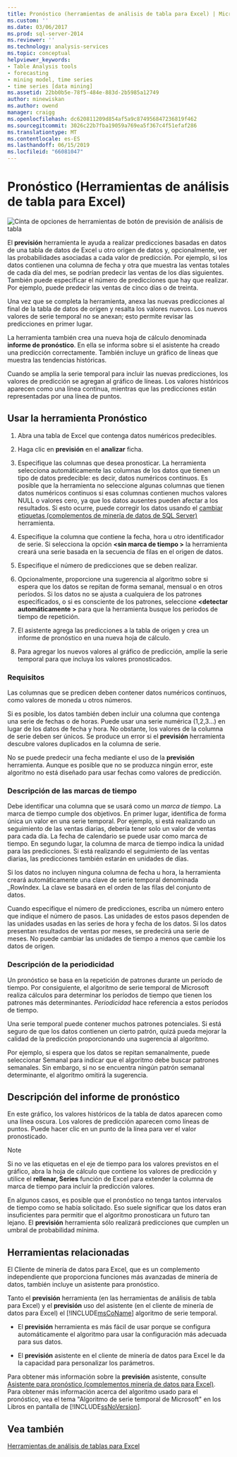 ```yaml
---
title: Pronóstico (herramientas de análisis de tabla para Excel) | Microsoft Docs
ms.custom: ''
ms.date: 03/06/2017
ms.prod: sql-server-2014
ms.reviewer: ''
ms.technology: analysis-services
ms.topic: conceptual
helpviewer_keywords:
- Table Analysis tools
- forecasting
- mining model, time series
- time series [data mining]
ms.assetid: 22bb0b5e-78f5-484e-883d-2b5985a12749
author: minewiskan
ms.author: owend
manager: craigg
ms.openlocfilehash: dc620811209d854af5a9c874956847236819f462
ms.sourcegitcommit: 3026c22b7fba19059a769ea5f367c4f51efaf286
ms.translationtype: MT
ms.contentlocale: es-ES
ms.lasthandoff: 06/15/2019
ms.locfileid: "66081047"
---
```

# <a name="forecast-table-analysis-tools-for-excel"></a>Pronóstico (Herramientas de análisis de tabla para Excel)
  ![Cinta de opciones de herramientas de botón de previsión de análisis de tabla](media/tat-forecast.gif "botón pronóstico en la cinta de opciones de herramientas de análisis de tabla")  
  
 El **previsión** herramienta le ayuda a realizar predicciones basadas en datos de una tabla de datos de Excel u otro origen de datos y, opcionalmente, ver las probabilidades asociadas a cada valor de predicción. Por ejemplo, si los datos contienen una columna de fecha y otra que muestra las ventas totales de cada día del mes, se podrían predecir las ventas de los días siguientes. También puede especificar el número de predicciones que hay que realizar. Por ejemplo, puede predecir las ventas de cinco días o de treinta.  
  
 Una vez que se completa la herramienta, anexa las nuevas predicciones al final de la tabla de datos de origen y resalta los valores nuevos. Los nuevos valores de serie temporal no se anexan; esto permite revisar las predicciones en primer lugar.  
  
 La herramienta también crea una nueva hoja de cálculo denominada **informe de pronóstico**. En ella se informa sobre si el asistente ha creado una predicción correctamente. También incluye un gráfico de líneas que muestra las tendencias históricas.  
  
 Cuando se amplía la serie temporal para incluir las nuevas predicciones, los valores de predicción se agregan al gráfico de líneas. Los valores históricos aparecen como una línea continua, mientras que las predicciones están representadas por una línea de puntos.  
  
## <a name="using-the-forecast-tool"></a>Usar la herramienta Pronóstico  
  
1.  Abra una tabla de Excel que contenga datos numéricos predecibles.  
  
2.  Haga clic en **previsión** en el **analizar** ficha.  
  
3.  Especifique las columnas que desea pronosticar. La herramienta selecciona automáticamente las columnas de los datos que tienen un tipo de datos predecible: es decir, datos numéricos continuos. Es posible que la herramienta no seleccione algunas columnas que tienen datos numéricos continuos si esas columnas contienen muchos valores NULL o valores cero, ya que los datos ausentes pueden afectar a los resultados. Si esto ocurre, puede corregir los datos usando el [cambiar etiquetas &#40;complementos de minería de datos de SQL Server&#41; ](relabel-sql-server-data-mining-add-ins.md) herramienta.  
  
4.  Especifique la columna que contiene la fecha, hora u otro identificador de serie. Si selecciona la opción  **\<sin marca de tiempo >** la herramienta creará una serie basada en la secuencia de filas en el origen de datos.  
  
5.  Especifique el número de predicciones que se deben realizar.  
  
6.  Opcionalmente, proporcione una sugerencia al algoritmo sobre si espera que los datos se repitan de forma semanal, mensual o en otros períodos. Si los datos no se ajusta a cualquiera de los patrones especificados, o si es consciente de los patrones, seleccione  **\<detectar automáticamente >** para que la herramienta busque los períodos de tiempo de repetición.  
  
7.  El asistente agrega las predicciones a la tabla de origen y crea un informe de pronóstico en una nueva hoja de cálculo.  
  
8.  Para agregar los nuevos valores al gráfico de predicción, amplíe la serie temporal para que incluya los valores pronosticados.  
  
### <a name="requirements"></a>Requisitos  
 Las columnas que se predicen deben contener datos numéricos continuos, como valores de moneda u otros números.  
  
 Si es posible, los datos también deben incluir una columna que contenga una serie de fechas o de horas. Puede usar una serie numérica (1,2,3...) en lugar de los datos de fecha y hora. No obstante, los valores de la columna de serie deben ser únicos. Se produce un error si el **previsión** herramienta descubre valores duplicados en la columna de serie.  
  
 No se puede predecir una fecha mediante el uso de la **previsión** herramienta. Aunque es posible que no se produzca ningún error, este algoritmo no está diseñado para usar fechas como valores de predicción.  
  
### <a name="understanding-time-stamps"></a>Descripción de las marcas de tiempo  
 Debe identificar una columna que se usará como un *marca de tiempo*. La marca de tiempo cumple dos objetivos. En primer lugar, identifica de forma única un valor en una serie temporal. Por ejemplo, si está realizando un seguimiento de las ventas diarias, debería tener solo un valor de ventas para cada día. La fecha de calendario se puede usar como marca de tiempo. En segundo lugar, la columna de marca de tiempo indica la unidad para las predicciones. Si está realizando el seguimiento de las ventas diarias, las predicciones también estarán en unidades de días.  
  
 Si los datos no incluyen ninguna columna de fecha u hora, la herramienta creará automáticamente una clave de serie temporal denominada _RowIndex. La clave se basará en el orden de las filas del conjunto de datos.  
  
 Cuando especifique el número de predicciones, escriba un número entero que indique el número de pasos. Las unidades de estos pasos dependen de las unidades usadas en las series de hora y fecha de los datos. Si los datos presentan resultados de ventas por meses, se predecirá una serie de meses. No puede cambiar las unidades de tiempo a menos que cambie los datos de origen.  
  
### <a name="understanding-periodicity"></a>Descripción de la periodicidad  
 Un pronóstico se basa en la repetición de patrones durante un período de tiempo. Por consiguiente, el algoritmo de serie temporal de Microsoft realiza cálculos para determinar los períodos de tiempo que tienen los patrones más determinantes. *Periodicidad* hace referencia a estos períodos de tiempo.  
  
 Una serie temporal puede contener muchos patrones potenciales. Si está seguro de que los datos contienen un cierto patrón, quizá pueda mejorar la calidad de la predicción proporcionando una sugerencia al algoritmo.  
  
 Por ejemplo, si espera que los datos se repitan semanalmente, puede seleccionar Semanal para indicar que el algoritmo debe buscar patrones semanales. Sin embargo, si no se encuentra ningún patrón semanal determinante, el algoritmo omitirá la sugerencia.  
  
## <a name="understanding-the-forecasting-report"></a>Descripción del informe de pronóstico  
 En este gráfico, los valores históricos de la tabla de datos aparecen como una línea oscura. Los valores de predicción aparecen como líneas de puntos. Puede hacer clic en un punto de la línea para ver el valor pronosticado.  
  
> [!NOTE]  
>  Si no ve las etiquetas en el eje de tiempo para los valores previstos en el gráfico, abra la hoja de cálculo que contiene los valores de predicción y utilice el **rellenar, Series** función de Excel para extender la columna de marca de tiempo para incluir la predicción valores.  
  
 En algunos casos, es posible que el pronóstico no tenga tantos intervalos de tiempo como se había solicitado. Eso suele significar que los datos eran insuficientes para permitir que el algoritmo pronosticara un futuro tan lejano. El **previsión** herramienta sólo realizará predicciones que cumplen un umbral de probabilidad mínima.  
  
## <a name="related-tools"></a>Herramientas relacionadas  
 El Cliente de minería de datos para Excel, que es un complemento independiente que proporciona funciones más avanzadas de minería de datos, también incluye un asistente para pronóstico.  
  
 Tanto el **previsión** herramienta (en las herramientas de análisis de tabla para Excel) y el **previsión** uso del asistente (en el cliente de minería de datos para Excel) el [!INCLUDE[msCoName](../includes/msconame-md.md)] algoritmo de serie temporal.  
  
-   El **previsión** herramienta es más fácil de usar porque se configura automáticamente el algoritmo para usar la configuración más adecuada para sus datos.  
  
-   El **previsión** asistente en el cliente de minería de datos para Excel le da la capacidad para personalizar los parámetros.  
  
 Para obtener más información sobre la **previsión** asistente, consulte [Asistente para pronóstico &#40;complementos minería de datos para Excel&#41;](forecast-wizard-data-mining-add-ins-for-excel.md). Para obtener más información acerca del algoritmo usado para el pronóstico, vea el tema "Algoritmo de serie temporal de Microsoft" en los Libros en pantalla de [!INCLUDE[ssNoVersion](../includes/ssnoversion-md.md)].  
  
## <a name="see-also"></a>Vea también  
 [Herramientas de análisis de tablas para Excel](table-analysis-tools-for-excel.md)  
  
  
